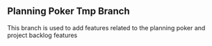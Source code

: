 Planning Poker Tmp Branch
------------------------------------------

This branch is used to add features related to the planning poker and project backlog features
